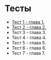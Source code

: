 # Тесты

- [Тест 1 - глава 1.](https://goo.gl/forms/eyr7Cka8gqCjAKI53)
- [Тест 2 - глава 2.](https://goo.gl/forms/QR5vq8cjQtq77fnH3)
- Тест 3 - глава 3.
- Тест 4 - глава 4.
- Тест 5 - глава 5.
- Тест 6 - глава 6.
- Тест 7 - глава 7.